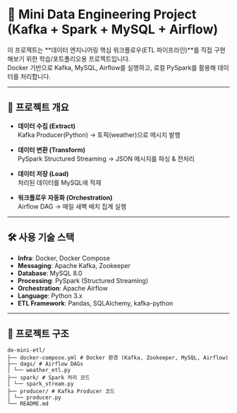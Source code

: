# 🚀 Mini Data Engineering Project (Kafka + Spark + MySQL + Airflow)

이 프로젝트는 **데이터 엔지니어링 핵심 워크플로우(ETL 파이프라인)**를 직접 구현해보기 위한 학습/포트폴리오용 프로젝트입니다.  
Docker 기반으로 Kafka, MySQL, Airflow를 실행하고, 로컬 PySpark를 활용해 데이터를 처리합니다.

---

## 📂 프로젝트 개요

- **데이터 수집 (Extract)**  
  Kafka Producer(Python) → 토픽(weather)으로 메시지 발행  

- **데이터 변환 (Transform)**  
  PySpark Structured Streaming → JSON 메시지를 파싱 & 전처리  

- **데이터 저장 (Load)**  
  처리된 데이터를 MySQL에 적재  

- **워크플로우 자동화 (Orchestration)**  
  Airflow DAG → 매일 새벽 배치 집계 실행  

---

## 🛠 사용 기술 스택

- **Infra**: Docker, Docker Compose  
- **Messaging**: Apache Kafka, Zookeeper  
- **Database**: MySQL 8.0  
- **Processing**: PySpark (Structured Streaming)  
- **Orchestration**: Apache Airflow  
- **Language**: Python 3.x  
- **ETL Framework**: Pandas, SQLAlchemy, kafka-python  

---

## 📂 프로젝트 구조
```
de-mini-etl/
├── docker-compose.yml # Docker 환경 (Kafka, Zookeeper, MySQL, Airflow)
├── dags/ # Airflow DAGs
│ └── weather_etl.py
├── spark/ # Spark 처리 코드
│ └── spark_stream.py
├── producer/ # Kafka Producer 코드
│ └── producer.py
└── README.md
```

